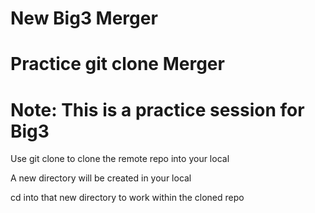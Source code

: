 # New Big3 Merger

# Practice git clone Merger 

# Note: This is a practice session for Big3

Use git clone to clone the remote repo into your local

A new directory will be created in your local

cd into that new directory to work within the cloned repo
